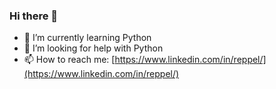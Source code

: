### Hi there 👋

- 🌱 I’m currently learning Python
- 🤔 I’m looking for help with Python
- 📫 How to reach me: [https://www.linkedin.com/in/reppel/](https://www.linkedin.com/in/reppel/)

